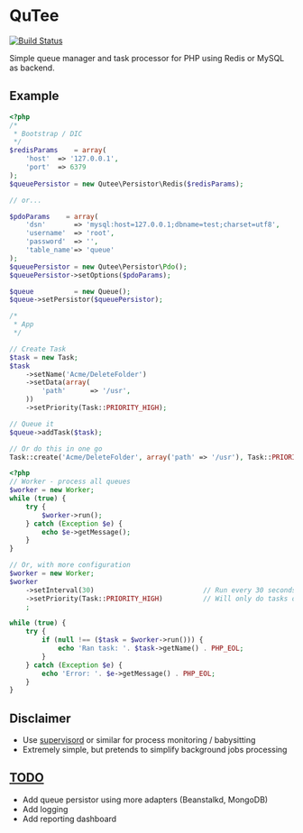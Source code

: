 QuTee
=====

[![Build Status](https://travis-ci.org/anorgan/QuTee.png)](https://travis-ci.org/anorgan/QuTee)

Simple queue manager and task processor for PHP using Redis or MySQL as backend.

Example
-------
``` php
<?php
/*
 * Bootstrap / DIC
 */
$redisParams    = array(
    'host'  => '127.0.0.1',
    'port'  => 6379
);
$queuePersistor = new Qutee\Persistor\Redis($redisParams);

// or...

$pdoParams    = array(
    'dsn'       => 'mysql:host=127.0.0.1;dbname=test;charset=utf8',
    'username'  => 'root',
    'password'  => '',
    'table_name'=> 'queue'
);
$queuePersistor = new Qutee\Persistor\Pdo();
$queuePersistor->setOptions($pdoParams);

$queue          = new Queue();
$queue->setPersistor($queuePersistor);

/*
 * App
 */

// Create Task
$task = new Task;
$task
    ->setName('Acme/DeleteFolder')
    ->setData(array(
        'path'      => '/usr',
    ))
    ->setPriority(Task::PRIORITY_HIGH);

// Queue it
$queue->addTask($task);

// Or do this in one go
Task::create('Acme/DeleteFolder', array('path' => '/usr'), Task::PRIORITY_HIGH);
```

``` php
<?php
// Worker - process all queues
$worker = new Worker;
while (true) {
    try {
        $worker->run();
    } catch (Exception $e) {
        echo $e->getMessage();
    }
}

// Or, with more configuration
$worker = new Worker;
$worker
    ->setInterval(30)                           // Run every 30 seconds
    ->setPriority(Task::PRIORITY_HIGH)          // Will only do tasks of this priority
    ;

while (true) {
    try {
        if (null !== ($task = $worker->run())) {
            echo 'Ran task: '. $task->getName() . PHP_EOL;
        }
    } catch (Exception $e) {
        echo 'Error: '. $e->getMessage() . PHP_EOL;
    }
}
```

Disclaimer
----------

- Use [supervisord](http://supervisord.org/) or similar for process monitoring / babysitting
- Extremely simple, but pretends to simplify background jobs processing

[TODO](https://github.com/anorgan/QuTee/issues?milestone=1&state=open)
----
- Add queue persistor using more adapters (Beanstalkd, MongoDB)
- Add logging
- Add reporting dashboard
